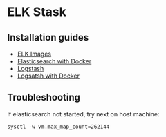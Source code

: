# ELK Stask

## Installation guides

* [ELK Images](https://www.docker.elastic.co/)
* [Elasticsearch with Docker](https://www.elastic.co/guide/en/elasticsearch/reference/current/docker.html)
* [Logstash](https://www.elastic.co/guide/en/logstash/current/configuration.html)
* [Logsatsh with Docker](https://www.elastic.co/guide/en/logstash/current/docker-config.html)

## Troubleshooting

If elasticsearch not started, try next on host machine:

```
sysctl -w vm.max_map_count=262144
```
